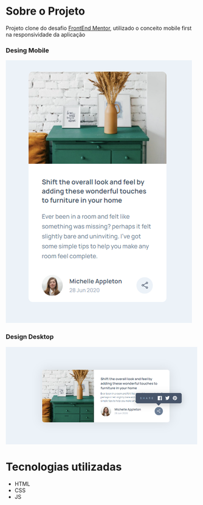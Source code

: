 # Sobre o Projeto
Projeto clone do desafio [FrontEnd Mentor](https://www.frontendmentor.io/challenges/article-preview-component-dYBN_pYFT), utilizado o conceito mobile first na responsividade da aplicação

### Desing Mobile
![](https://github.com/cloviswrodrigues/Article_Preview_Component/blob/a5a3b73bd338e33218b60e68ce21b4df960b20d7/frontend/assets/design_mobile.png)

### Design Desktop
![](https://github.com/cloviswrodrigues/Article_Preview_Component/blob/56db747c34b777d4a03c8f136eea9334e8622d5f/frontend/assets/design_desktop.png)

# Tecnologias utilizadas
* HTML
* CSS
* JS
